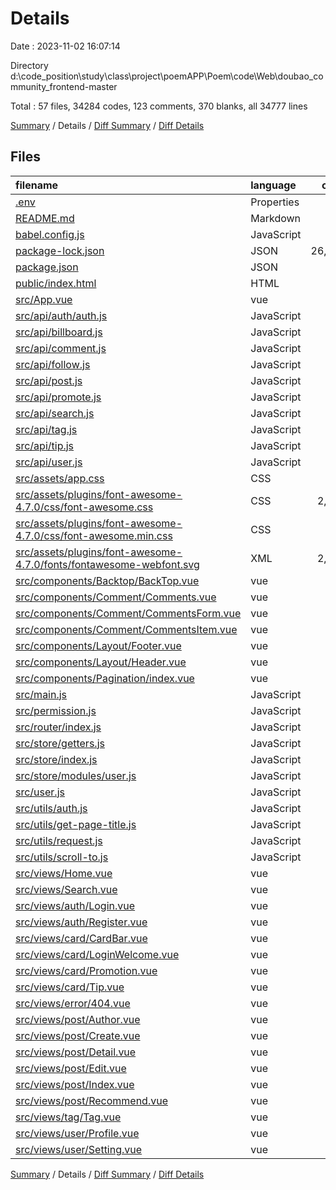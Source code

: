 # Details

Date : 2023-11-02 16:07:14

Directory d:\\code_position\\study\\class\\project\\poemAPP\\Poem\\code\\Web\\doubao_community_frontend-master

Total : 57 files,  34284 codes, 123 comments, 370 blanks, all 34777 lines

[Summary](results.md) / Details / [Diff Summary](diff.md) / [Diff Details](diff-details.md)

## Files
| filename | language | code | comment | blank | total |
| :--- | :--- | ---: | ---: | ---: | ---: |
| [.env](/.env) | Properties | 1 | 0 | 0 | 1 |
| [README.md](/README.md) | Markdown | 117 | 0 | 92 | 209 |
| [babel.config.js](/babel.config.js) | JavaScript | 5 | 0 | 1 | 6 |
| [package-lock.json](/package-lock.json) | JSON | 26,356 | 0 | 1 | 26,357 |
| [package.json](/package.json) | JSON | 31 | 0 | 1 | 32 |
| [public/index.html](/public/index.html) | HTML | 16 | 1 | 1 | 18 |
| [src/App.vue](/src/App.vue) | vue | 26 | 0 | 6 | 32 |
| [src/api/auth/auth.js](/src/api/auth/auth.js) | JavaScript | 26 | 4 | 2 | 32 |
| [src/api/billboard.js](/src/api/billboard.js) | JavaScript | 7 | 0 | 1 | 8 |
| [src/api/comment.js](/src/api/comment.js) | JavaScript | 17 | 0 | 4 | 21 |
| [src/api/follow.js](/src/api/follow.js) | JavaScript | 19 | 3 | 4 | 26 |
| [src/api/post.js](/src/api/post.js) | JavaScript | 46 | 4 | 7 | 57 |
| [src/api/promote.js](/src/api/promote.js) | JavaScript | 7 | 1 | 2 | 10 |
| [src/api/search.js](/src/api/search.js) | JavaScript | 12 | 1 | 2 | 15 |
| [src/api/tag.js](/src/api/tag.js) | JavaScript | 11 | 0 | 2 | 13 |
| [src/api/tip.js](/src/api/tip.js) | JavaScript | 7 | 0 | 1 | 8 |
| [src/api/user.js](/src/api/user.js) | JavaScript | 24 | 3 | 4 | 31 |
| [src/assets/app.css](/src/assets/app.css) | CSS | 114 | 12 | 25 | 151 |
| [src/assets/plugins/font-awesome-4.7.0/css/font-awesome.css](/src/assets/plugins/font-awesome-4.7.0/css/font-awesome.css) | CSS | 2,327 | 10 | 1 | 2,338 |
| [src/assets/plugins/font-awesome-4.7.0/css/font-awesome.min.css](/src/assets/plugins/font-awesome-4.7.0/css/font-awesome.min.css) | CSS | 1 | 3 | 1 | 5 |
| [src/assets/plugins/font-awesome-4.7.0/fonts/fontawesome-webfont.svg](/src/assets/plugins/font-awesome-4.7.0/fonts/fontawesome-webfont.svg) | XML | 2,671 | 0 | 1 | 2,672 |
| [src/components/Backtop/BackTop.vue](/src/components/Backtop/BackTop.vue) | vue | 25 | 0 | 3 | 28 |
| [src/components/Comment/Comments.vue](/src/components/Comment/Comments.vue) | vue | 54 | 0 | 4 | 58 |
| [src/components/Comment/CommentsForm.vue](/src/components/Comment/CommentsForm.vue) | vue | 68 | 0 | 3 | 71 |
| [src/components/Comment/CommentsItem.vue](/src/components/Comment/CommentsItem.vue) | vue | 28 | 0 | 5 | 33 |
| [src/components/Layout/Footer.vue](/src/components/Layout/Footer.vue) | vue | 53 | 1 | 7 | 61 |
| [src/components/Layout/Header.vue](/src/components/Layout/Header.vue) | vue | 172 | 0 | 10 | 182 |
| [src/components/Pagination/index.vue](/src/components/Pagination/index.vue) | vue | 99 | 0 | 5 | 104 |
| [src/main.js](/src/main.js) | JavaScript | 30 | 4 | 9 | 43 |
| [src/permission.js](/src/permission.js) | JavaScript | 30 | 6 | 6 | 42 |
| [src/router/index.js](/src/router/index.js) | JavaScript | 86 | 7 | 6 | 99 |
| [src/store/getters.js](/src/store/getters.js) | JavaScript | 5 | 0 | 0 | 5 |
| [src/store/index.js](/src/store/index.js) | JavaScript | 12 | 0 | 3 | 15 |
| [src/store/modules/user.js](/src/store/modules/user.js) | JavaScript | 73 | 3 | 5 | 81 |
| [src/user.js](/src/user.js) | JavaScript | 24 | 3 | 4 | 31 |
| [src/utils/auth.js](/src/utils/auth.js) | JavaScript | 21 | 3 | 8 | 32 |
| [src/utils/get-page-title.js](/src/utils/get-page-title.js) | JavaScript | 7 | 0 | 2 | 9 |
| [src/utils/request.js](/src/utils/request.js) | JavaScript | 57 | 20 | 5 | 82 |
| [src/utils/scroll-to.js](/src/utils/scroll-to.js) | JavaScript | 39 | 15 | 5 | 59 |
| [src/views/Home.vue](/src/views/Home.vue) | vue | 40 | 0 | 3 | 43 |
| [src/views/Search.vue](/src/views/Search.vue) | vue | 95 | 2 | 9 | 106 |
| [src/views/auth/Login.vue](/src/views/auth/Login.vue) | vue | 110 | 0 | 6 | 116 |
| [src/views/auth/Register.vue](/src/views/auth/Register.vue) | vue | 143 | 0 | 7 | 150 |
| [src/views/card/CardBar.vue](/src/views/card/CardBar.vue) | vue | 18 | 3 | 6 | 27 |
| [src/views/card/LoginWelcome.vue](/src/views/card/LoginWelcome.vue) | vue | 27 | 0 | 5 | 32 |
| [src/views/card/Promotion.vue](/src/views/card/Promotion.vue) | vue | 36 | 0 | 4 | 40 |
| [src/views/card/Tip.vue](/src/views/card/Tip.vue) | vue | 39 | 0 | 5 | 44 |
| [src/views/error/404.vue](/src/views/error/404.vue) | vue | 38 | 0 | 2 | 40 |
| [src/views/post/Author.vue](/src/views/post/Author.vue) | vue | 99 | 0 | 5 | 104 |
| [src/views/post/Create.vue](/src/views/post/Create.vue) | vue | 146 | 1 | 8 | 155 |
| [src/views/post/Detail.vue](/src/views/post/Detail.vue) | vue | 138 | 6 | 10 | 154 |
| [src/views/post/Edit.vue](/src/views/post/Edit.vue) | vue | 101 | 1 | 7 | 109 |
| [src/views/post/Index.vue](/src/views/post/Index.vue) | vue | 143 | 3 | 12 | 158 |
| [src/views/post/Recommend.vue](/src/views/post/Recommend.vue) | vue | 50 | 0 | 5 | 55 |
| [src/views/tag/Tag.vue](/src/views/tag/Tag.vue) | vue | 100 | 0 | 10 | 110 |
| [src/views/user/Profile.vue](/src/views/user/Profile.vue) | vue | 123 | 3 | 10 | 136 |
| [src/views/user/Setting.vue](/src/views/user/Setting.vue) | vue | 114 | 0 | 7 | 121 |

[Summary](results.md) / Details / [Diff Summary](diff.md) / [Diff Details](diff-details.md)